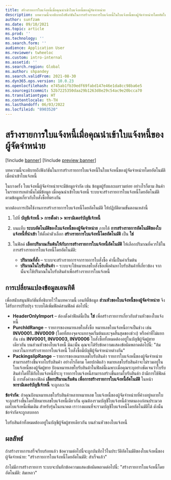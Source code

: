```yaml
---
title: สร้างรายการใบแจ้งหนี้เมื่อคุณนําเข้าใบแจ้งหนี้ของผู้จัดจำหน่าย
description: บทความนี้จะอธิบายถึงฟังก์ชันในการสร้างรายการใบแจ้งหนี้ในใบแจ้งหนี้ของผู้จัดจำหน่ายโดยอัตโนมัติ เมื่อนําเข้าใบแจ้งหนี้
author: sunfzam
ms.date: 09/10/2021
ms.topic: article
ms.prod: ''
ms.technology: ''
ms.search.form: ''
audience: Application User
ms.reviewer: twheeloc
ms.custom: intro-internal
ms.assetid: ''
ms.search.region: Global
ms.author: shpandey
ms.search.validFrom: 2021-08-30
ms.dyn365.ops.version: 10.0.23
ms.openlocfilehash: e745ab1fb39edf69fabd147e46e1da8cc98ba6e5
ms.sourcegitcommit: 52b7225350daa29b1263d8e29c54ac9e20bcca70
ms.translationtype: HT
ms.contentlocale: th-TH
ms.lasthandoff: 06/03/2022
ms.locfileid: "8903520"
---
```

# <a name="generate-invoice-lines-when-you-import-vendor-invoices"></a>สร้างรายการใบแจ้งหนี้เมื่อคุณนําเข้าใบแจ้งหนี้ของผู้จัดจำหน่าย

[!include [banner](../includes/banner.md)]
[!include [preview banner](../includes/preview-banner.md)]

บทความนี้จะอธิบายถึงฟังก์ชันในการสร้างรายการใบแจ้งหนี้ในใบแจ้งหนี้ของผู้จัดจำหน่ายโดยอัตโนมัติ เมื่อนําเข้าใบแจ้งหนี้

ในบางครั้ง ใบแจ้งหนี้ผู้จัดจำหน่ายจะมีข้อมูลจํากัด เช่น ข้อมูลผู้รับและผลรวมย่อย อย่างไรก็ตาม สินค้าในรายการเหล่านั้นไม่มีข้อมูล เมื่อคุณนําเข้าใบแจ้งหนี้ ระบบจะสร้างรายการใบแจ้งหนี้โดยอัตโนมัติ ตามข้อมูลเกี่ยวกับใบสั่งซื้อที่ตรงกัน

หากต้องการเปิดใช้งานการสร้างรายการใบแจ้งหนี้โดยอัตโนมัติ ให้ปฏิบัติตามขั้นตอนเหล่านี้

1.  ไปที่ **บัญชีเจ้าหนี้ \> การตั้งค่า \> พารามิเตอร์บัญชีเจ้าหนี้**
2.  บนแท็บ **ระบบอัตโนมัติของใบแจ้งหนี้ของผู้จัดจำหน่าย** ภายใต้ **การสร้างรายการอัตโนมัติของใบแจ้งหนี้ที่นําเข้า** ให้ตั้งค่าตัวเลือก **สร้างรายการใบแจ้งหนี้โดยอัตโนมัติ** เป็น **ใช่** 
4.  ในฟิลด์ **เลือกปริมาณเริ่มต้นให้กับการสร้างรายการใบแจ้งหนี้อัตโนมัติ** ให้เลือกปริมาณที่ควรใช้ในการสร้างรายการใบแจ้งหนี้โดยอัตโนมัติ:

    - **ปริมาณที่สั่ง** – ระบบจะสร้างรายการจากรายการใบสั่งซื้อ ค่านี้เป็นค่าเริ่มต้น
    - **ปริมาณในใบรับสินค้า** – ระบบจะใช้หมายเลขใบสั่งซื้อเพื่อค้นหาใบรับสินค้าที่เกี่ยวข้อง จากนั้นจะใช้ปริมาณในใบรับสินค้าเพื่อสร้างรายการใบแจ้งหนี้

## <a name="data-entity-changes"></a>การเปลี่ยนแปลงข้อมูลเอนทิตี

เพื่อสนับสนุนฟังก์ชันที่อธิบายไว้ในบทความนี้ เอนทิตี้ข้อมูล **ส่วนหัวของใบแจ้งหนี้ของผู้จัดจำหน่าย** จึงได้รับการปรับปรุง ระบบได้เพิ่มฟิลด์สามฟิลด์ ต่อไปนี้:

- **HeaderOnlyImport** – ต้องตั้งค่าฟิลด์นี้เป็น **ใข่** เพื่อสร้างรายการเกี่ยวกับส่วนหัวของใบแจ้งหนี้
- **PurchIdRange** – รายการของหมายเลขใบสั่งซื้อ หมายเลขใบแจ้งหนี้อาจเป็นช่วง เช่น **INV0001..INV0009** (โดยที่สองจุดจะแยกจุดเริ่มต้นและจุดสิ้นสุดของช่วง) หรือค่าที่ไม่แยกกัน เช่น **INV0001, INV0003, INV0006** ใบสั่งซื้อทั้งหมดต้องอยู่ในบัญชีผู้จัดผู้ขายเดียวกัน บนส่วนหัวของใบแจ้งหนี้ มิฉะนั้น คุณจะได้รับข้อความแสดงข้อผิดพลาดต่อไปนี้: "ล้มเหลวในการสร้างรายการใบแจ้งหนี้ ใบสั่งซื้อมีบัญชีผู้จัดจำหน่ายต่างกัน"
- **PackingslipRange** – รายการของหมายเลขใบรับสินค้า รายการใบแจ้งหนี้ของผู้จัดจำหน่าย สามารถสร้างขึ้นจากใบรับสินค้า อย่างไรก็ตาม โดยปกติแล้ว หมายเลขใบรับสินค้าจะไม่รวมอยู่ในใบแจ้งหนี้ของผู้จัดผู้ขาย ป้อนหมายเลขใบรับสินค้าในฟิลด์นี้เฉพาะเมื่อคุณระบุอย่างชัดเจนว่าใบรับสินค้าใดที่ใช้กับใบแจ้งหนี้ที่ระบุ รายการใบแจ้งหนี้สามารถสร้างขึ้นตามใบรับสินค้า ถ้ามีการใช้ฟิลด์นี้ การตั้งค่าของฟิลด์ **เลือกปริมาณเริ่มต้น เพื่อการสร้างรายการใบแจ้งหนี้อัตโนมัติ** ในหน้า **พารามิเตอร์บัญชีเจ้าหนี้** จะถูกละเว้น 

**ข้อจํากัด**: ถ้าคุณป้อนหมายเลขใบรับสินค้าหลายหมายเลข ใบแจ้งหนี้ของผู้จัดจำหน่ายที่ค้างอยู่หลายใบ จะถูกสร้างขึ้นโดยใช้หมายเลขใบแจ้งหนี้เดียวกัน คุณต้องรวมบัญชีใบแจ้งหนี้ด้วยตนเองก่อนประมวลผลใบแจ้งหนี้เพิ่มเติม สำหรับรุ่นในอนาคต เราวางแผนที่จะรวมบัญชีใบแจ้งหนี้โดยอัตโนมัติได้ ดังนั้นข้อจํากัดจะถูกลบออก

ใบรับสินค้าทั้งหมดต้องอยู่ในบัญชีผู้จัดผู้ขายเดียวกัน บนส่วนหัวของใบแจ้งหนี้

## <a name="result"></a>ผลลัพธ์

ถ้าสร้างรายการเสร็จเรียบร้อยแล้ว ข้อความต่อไปนี้จะถูกบันทึกไว้ในประวัติอัตโนมัติของใบแจ้งหนี้ของผู้จัดจำหน่าย: "สร้างรายการใบแจ้งหนี้โดยอัตโนมัติ: สำเร็จแล้ว"

ถ้าไม่มีการสร้างรายการ ระบบจะบันทึกข้อความแสดงข้อผิดพลาดต่อไปนี้: "สร้างรายการใบแจ้งหนี้โดยอัตโนมัติ: ล้มเหลว"
